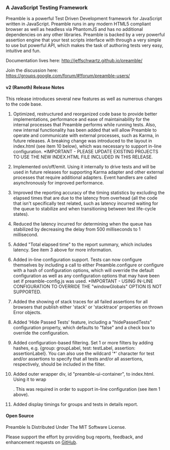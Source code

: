 ### A JavaScript Testing Framework ###

Preamble is a powerful Test Driven Development framework for JavaScript written in JavaScript. Preamble runs in any modern HTML5 compliant browser as well as headless via PhantomJS and has no additional dependencies on any other libraries. Preamble is backed by a very powerful assertion engine that your test scripts interface with through a very simple to use but powerful API, which makes the task of authoring tests very easy, intuitive and fun.

Documentation lives here: http://jeffschwartz.github.io/preamble/

Join the discussion here: https://groups.google.com/forum/#!forum/preamble-users/

#### v2 (Ramoth) Release Notes
This release introduces several new features as well as numerous changes to the
code base.

1) Optimized, restructured and reorganized code base to provide better 
implementations, performance and ease of maintainability for the internal 
processes that Preamble performs while running tests. Also, new internal 
functionality has been added that will allow Preamble to operate and communicate
with external processes, such as Karma, in future releases. A breaking change 
was introduced to the layout in index.html (see item 10 below), which was 
necessary to support in-line configuration. *IMPORTANT - PLEASE UPDATE EXISTING 
PROJECTS TO USE THE NEW INDEX.HTML FILE INCLUDED IN THIS RELEASE.  

2) Implemented on/off/emit. Using it internally to drive tests and will be 
used in future releases for supporting Karma adapter and other external 
processes that require additional adapters. Event handlers are called 
asynchronously for improved performance.

3) Improved the reporting accuracy of the timing statistics by excluding the
elapsed times that are due to the latency from overhead (all the code that 
isn't specifically test related, such as latency incurred waiting for the 
queue to stabilize and when transitioning between test life-cycle states).

4) Reduced the latency incurred for determining when the queue has stabilized
by decreasing the delay from 500 milliseconds to 1 millisecond.

5) Added "Total elapsed time" to the report summary, which includes latency. 
See item 3 above for more information.

6) Added in-line configuration support. Tests can now configure themselves 
by including a call to either Preamble.configure or configure with a hash 
of configuration options, which will override the default configuration as 
well as any configuration options that may have been set if 
preamble-config.js was used. *IMPORTANT - USING IN-LINE CONFIGURATION TO 
OVERRIDE THE "windowGlobals" OPTION IS NOT SUPPORTED.

7) Added the showing of stack traces for all failed assertions for all 
browsers that publish either 'stack' or 'stacktrace' properties on thrown 
Error objects.

8) Added 'Hide Passed Tests' feature, including a "hidePassedTests" 
configuration property, which defaults to "false" and a check box to 
override the configuration.

9) Added configuration-based filtering. Set 1 or more filters by adding 
hashes, e.g. {group: groupLabel, test: testLabel, assertion: assertionLabel}. 
You can also use the wildcard '*' character for test and/or assertions to 
specify that all tests and/or all assertions, respectively, should be included 
in the filter.


10) Added outer wrapper div, id "preamble-ui-container", to index.html. Using
it to wrap <div id="ui-test-container" class="ui-test-container">. This was 
required in order to support in-line configuration (see item 1 above). 

11) Added display timings for groups and tests in details report.

#### Open Source
Preamble Is Distributed Under The MIT Software License.

Please support the effort by providing bug reports, feedback, and enhancement requests on [GitHub](https://github.com/jeffschwartz/preamble/issues?page=1&state=open).
